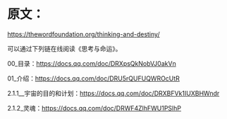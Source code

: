 # 原文：
https://thewordfoundation.org/thinking-and-destiny/

可以通过下列链在线阅读《思考与命运》。

00_目录：https://docs.qq.com/doc/DRXpsQkNobVJ0akVn

01_介绍：https://docs.qq.com/doc/DRU5rQUFUQWROcUtR

2.1.1__宇宙的目的和计划：https://docs.qq.com/doc/DRXBFVk1IUXBHWndr

2.1.2_灵魂：https://docs.qq.com/doc/DRWF4ZlhFWU1PSlhP


